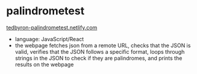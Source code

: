 # palindrometest

[tedbyron-palindrometest.netlify.com](tedbyron-palindrometest.netlify.com)

- language: JavaScript/React
- the webpage fetches json from a remote URL, checks that the JSON is valid, verifies that the JSON follows a specific format, loops through strings in the JSON to check if they are palindromes, and prints the results on the webpage
